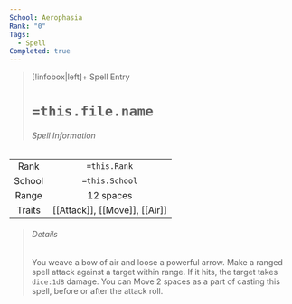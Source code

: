 ```yaml
---
School: Aerophasia
Rank: "0"
Tags:
  - Spell
Completed: true
---
```

> [!infobox|left]+ Spell Entry
> # `=this.file.name`
> ###### Spell Information
|        |                               |
|:------:|:-----------------------------:|
|  Rank  |         `=this.Rank`          |
| School |        `=this.School`         |
| Range  |           12 spaces           |
| Traits | [[Attack]], [[Move]], [[Air]] |
> ###### *Details*
> You weave a bow of air and loose a powerful arrow. Make a ranged spell attack against a target within range. If it hits, the target takes `dice:1d8` damage. You can Move 2 spaces as a part of casting this spell, before or after the attack roll.
